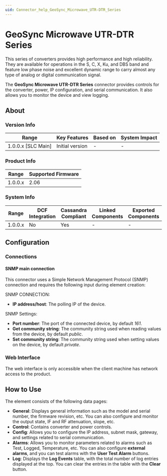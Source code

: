 ```yaml
---
uid: Connector_help_GeoSync_Microwave_UTR-DTR_Series
---
```


# GeoSync Microwave UTR-DTR Series

This series of converters provides high performance and high reliability. They are available for operations in the S, C, X, Ku, and DBS band and feature low phase noise and excellent dynamic range to carry almost any type of analog or digital communication signal.

The **GeoSync Microwave UTR-DTR Series** connector provides controls for the converter, power, IP configuration, and serial communication. It also allows you to monitor the device and view logging.

## About

### Version Info

| Range                | Key Features     | Based on     | System Impact     |
|----------------------|------------------|--------------|-------------------|
| 1.0.0.x \[SLC Main\] | Initial version  | \-           | \-                |

### Product Info

| Range     | Supported Firmware     |
|-----------|------------------------|
| 1.0.0.x   | 2.06                   |

### System Info

| Range     | DCF Integration     | Cassandra Compliant     | Linked Components     | Exported Components     |
|-----------|---------------------|-------------------------|-----------------------|-------------------------|
| 1.0.0.x   | No                  | Yes                     | \-                    | \-                      |

## Configuration

### Connections

#### SNMP main connection

This connector uses a Simple Network Management Protocol (SNMP) connection and requires the following input during element creation:

SNMP CONNECTION:

- **IP address/host**: The polling IP of the device.

SNMP Settings:

- **Port number**: The port of the connected device, by default *161*.
- **Get community string**: The community string used when reading values from the device, by default *public*.
- **Set community string**: The community string used when setting values on the device, by default *private*.

### Web Interface

The web interface is only accessible when the client machine has network access to the product.

## How to Use

The element consists of the following data pages:

- **General**: Displays general information such as the model and serial number, the firmware revision, etc. You can also configure and monitor the output state, IF and RF attenuation, slope, etc.
- **Control**: Contains converter and power controls.
- **Config**: Allows you to configure the IP address, subnet mask, gateway, and settings related to serial communication.
- **Alarms**: Allows you to monitor parameters related to alarms such as Test, Logged, Temperature, etc. You can also configure **external alarms**, and you can test alarms with the **User Test Alarm** buttons.
- **Log**: Displays the **Log Events** table, with the total number of log entries displayed at the top. You can clear the entries in the table with the **Clear** button.
